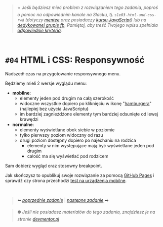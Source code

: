 > :star: *Jeśli będziesz mieć problem z rozwiązaniem tego zadania, poproś o pomoc na odpowiednim kanale na Slacku, tj. `s1e03-html-and-css-rwd` (dotyczy [mentee](https://devmentor.pl/mentoring-javascript/) oraz posiadaczy [kursu JavaScript](https://devmentor.pl/p/javascript-for-beginners/)) lub na [dedykowanej grupie fb](https://www.facebook.com/groups/155234921740033). Pamiętaj, aby treść Twojego wpisu spełniała [odpowiednie kryteria](https://devmentor.pl/jak-prosic-o-pomoc/).*

&nbsp;

# `#04` HTML i CSS: Responsywność

Nadszedł czas na przygotowanie responsywnego menu. 

Będziemy mieli 2 wersje wyglądu menu:

- **mobilne**: 
    - elementy jeden pod drugim na całą szerokość
    - widoczne wszystkie dopiero po kliknięciu w ikonę "[hamburgera](https://www.youtube.com/watch?v=Al-0vNJD1JU)" (najlepiej bez użycia JavaScriptu)
    - im bardziej zagnieżdżone elementy tym bardziej odsunięte od lewej krawędzi
- **normalne**: 
    - elementy wyświetlane obok siebie w poziomie
    - tylko pierwszy poziom widoczny od razu
    - drugi poziom dostępny dopiero po najechaniu na rodzica
        - elementy w nim występujące mają być wyświetlane jeden pod drugim
        - całość ma się wyświetlać pod rodzicem

Sam dobierz wygląd oraz stosowny breakpoint. 

Jak skończysz to opublikuj swoje rozwiązanie za pomocą [GitHub Pages](https://pages.github.com/) i sprawdź czy strona przechodzi [test na urządzenia mobilne](https://search.google.com/test/mobile-friendly).


&nbsp;

> :arrow_left: [*poprzednie zadanie*](./../03) | [*następne zadanie*](./../05) :arrow_right:

> :no_entry: *Jeśli nie posiadasz materiałów do tego zadania, znajdziesz je na stronie [devmentor.pl](https://devmentor.pl/p/html-and-css-rwd/)*
